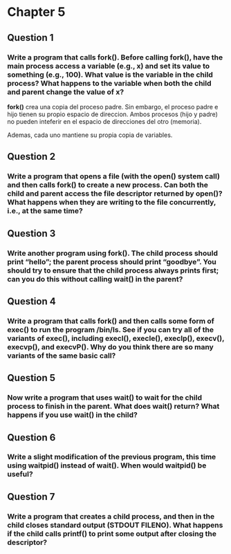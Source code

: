 # Chapter 5

## Question 1

### Write a program that calls fork(). Before calling fork(), have the main process access a variable (e.g., x) and set its value to something (e.g., 100). What value is the variable in the child process? What happens to the variable when both the child and parent change the value of x?

**fork()** crea una copia del proceso padre.
Sin embargo, el proceso padre e hijo tienen su propio espacio de direccion. 
Ambos procesos (hijo y padre) no pueden
inteferir en el espacio de direcciones del otro (memoria).

Ademas, cada uno mantiene su propia copia de variables.

## Question 2

### Write a program that opens a file (with the open() system call) and then calls fork() to create a new process. Can both the child and parent access the file descriptor returned by open()? What happens when they are writing to the file concurrently, i.e., at the same time?


## Question 3

### Write another program using fork(). The child process should print “hello”; the parent process should print “goodbye”. You should try to ensure that the child process always prints first; can you do this without calling wait() in the parent?



## Question 4

### Write a program that calls fork() and then calls some form of exec() to run the program /bin/ls. See if you can try all of the variants of exec(), including execl(), execle(), execlp(), execv(), execvp(), and execvP(). Why do you think there are so many variants of the same basic call?



## Question 5

### Now write a program that uses wait() to wait for the child process to finish in the parent. What does wait() return? What happens if you use wait() in the child?



## Question 6

### Write a slight modification of the previous program, this time using waitpid() instead of wait(). When would waitpid() be useful?



## Question 7

### Write a program that creates a child process, and then in the child closes standard output (STDOUT FILENO). What happens if the child calls printf() to print some output after closing the descriptor?


